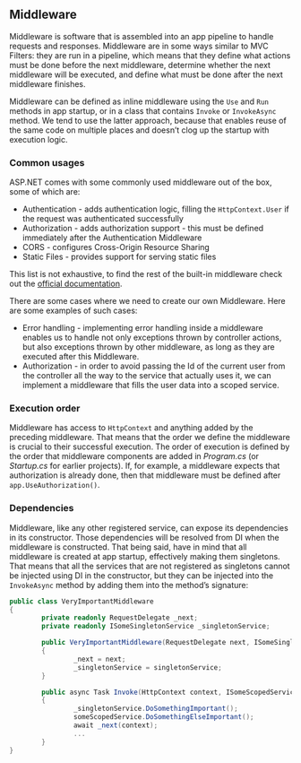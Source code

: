 ## Middleware

Middleware is software that is assembled into an app pipeline to handle requests and responses. Middleware are in some ways similar to MVC Filters: they are run in a pipeline, which means that they define what actions must be done before the next middleware, determine whether the next middleware will be executed, and define what must be done after the next middleware finishes.

Middleware can be defined as inline middleware using the `Use` and `Run` methods in app startup, or in a class that contains `Invoke` or `InvokeAsync` method. We tend to use the latter approach, because that enables reuse of the same code on multiple places and doesn’t clog up the startup with execution logic.

### Common usages

ASP.NET comes with some commonly used middleware out of the box, some of which are:

- Authentication - adds authentication logic, filling the `HttpContext.User` if the request was authenticated successfully
- Authorization - adds authorization support - this must be defined immediately after the Authentication Middleware
- CORS - configures Cross-Origin Resource Sharing
- Static Files - provides support for serving static files

This list is not exhaustive, to find the rest of the built-in middleware check out the [official documentation](https://docs.microsoft.com/en-us/aspnet/core/fundamentals/middleware/?view=aspnetcore-6.0#built-in-middleware).

There are some cases where we need to create our own Middleware. Here are some examples of such cases:
- Error handling - implementing error handling inside a middleware enables us to handle not only exceptions thrown by controller actions, but also exceptions thrown by other middleware, as long as they are executed after this Middleware.
- Authorization - in order to avoid passing the Id of the current user from the controller all the way to the service that actually uses it, we can implement a middleware that fills the user data into a scoped service.

### Execution order

Middleware has access to `HttpContext` and anything added by the preceding middleware. That means that the order we define the middleware is crucial to their successful execution. The order of execution is defined by the order that middleware components are added in *Program.cs* (or *Startup.cs* for earlier projects). If, for example, a middleware expects that authorization is already done, then that middleware must be defined after `app.UseAuthorization()`.

### Dependencies

Middleware, like any other registered service, can expose its dependencies in its constructor. Those dependencies will be resolved from DI when the middleware is constructed. That being said, have in mind that all middleware is created at app startup, effectively making them singletons. That means that all the services that are not registered as singletons cannot be injected using DI in the constructor, but they can be injected into the `InvokeAsync` method by adding them into the method’s signature:

```csharp
public class VeryImportantMiddleware
{
		private readonly RequestDelegate _next;
		private readonly ISomeSingletonService _singletonService;

		public VeryImportantMiddleware(RequestDelegate next, ISomeSingletonService singletonService)
		{
				_next = next;
				_singletonService = singletonService;
		}

		public async Task Invoke(HttpContext context, ISomeScopedService someScopedService)
		{
				_singletonService.DoSomethingImportant();
				someScopedService.DoSomethingElseImportant();
				await _next(context);
				...
		}
}
```
